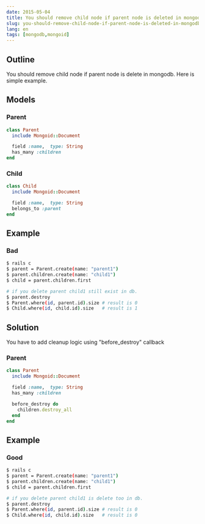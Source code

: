 ```yaml
---
date: 2015-05-04
title: You should remove child node if parent node is deleted in mongodb
slug: you-should-remove-child-node-if-parent-node-is-deleted-in-mongodb
lang: en
tags: [mongodb,mongoid]
---
```


## Outline

You should remove child node if parent node is delete in mongodb.
Here is simple example.

## Models

### Parent

```ruby
class Parent
  include Mongoid::Document

  field :name,  type: String
  has_many :children
end
```

### Child

```ruby
class Child
  include Mongoid::Document

  field :name,  type: String
  belongs_to :parent
end
```

## Example

### Bad

```bash
$ rails c
$ parent = Parent.create(name: "parent1")
$ parent.children.create(name: "child1")
$ child = parent.children.first

# if you delete parent child1 still exist in db.
$ parent.destroy
$ Parent.where(id, parent.id).size # result is 0
$ Child.where(id, child.id).size   # result is 1
```

## Solution

You have to add cleanup logic using "before_destroy" callback

### Parent

```ruby
class Parent
  include Mongoid::Document

  field :name,  type: String
  has_many :children

  before_destroy do
    children.destroy_all
  end
end
```

## Example

### Good

```bash
$ rails c
$ parent = Parent.create(name: "parent1")
$ parent.children.create(name: "child1")
$ child = parent.children.first

# if you delete parent child1 is delete too in db.
$ parent.destroy
$ Parent.where(id, parent.id).size # result is 0
$ Child.where(id, child.id).size   # result is 0
```

